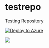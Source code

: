 # testrepo
Testing Repository

[![Deploy to Azure](https://raw.githubusercontent.com/Azure/Azure-CortanaIntelligence-SolutionAuthoringWorkspace/master/docs/images/DeployToAzure.PNG)](https://start.cortanaintelligence.com/track/Deployments/new/personalizedoffers)

<a href="https://start.cortanaintelligence.com/track/Deployments/new/personalizedoffers" target="_blank">
    <img src="https://raw.githubusercontent.com/Azure/Azure-CortanaIntelligence-SolutionAuthoringWorkspace/master/docs/images/DeployToAzure.PNG"/>
</a>
